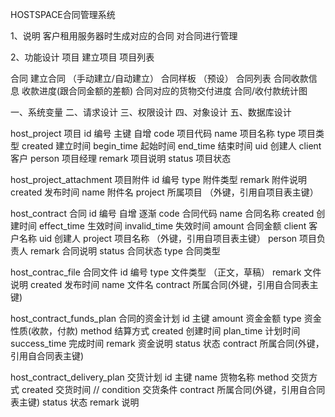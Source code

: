  HOSTSPACE合同管理系统

1、说明
  客户租用服务器时生成对应的合同
  对合同进行管理

2、功能设计
  项目
    建立项目
    项目列表

  合同
    建立合同  （手动建立/自动建立）
    合同样板  （预设）
    合同列表
    合同收款信息
    收款进度(跟合同金额的差额)
    合同对应的货物交付进度
    合同/收付款统计图

一、系统变量
二、请求设计
三、权限设计
四、对象设计
五、数据库设计

 host_project  项目
   id  编号 主键  自增
   code  项目代码
   name  项目名称
   type  项目类型
   created  建立时间
   begin_time  起始时间
   end_time  结束时间
   uid 创建人
   client  客户
   person  项目经理
   remark  项目说明
   status  项目状态

 host_project_attachment  项目附件
   id 编号
   type  附件类型
   remark  附件说明
   created  发布时间
   name  附件名
   project  所属项目  （外键，引用自项目表主键）

  host_contract 合同
    id  编号  自增  逐渐
    code 合同代码
    name  合同名称
    created 创建时间
    effect_time  生效时间
    invalid_time  失效时间
    amount  合同金额
    client  客户名称
    uid 创建人
    project  项目名称  （外键，引用自项目表主键）
    person  项目负责人
    remark  合同说明
    status  合同状态
    type 合同类型

  host_contrac_file  合同文件
    id 编号
    type  文件类型  （正文，草稿）
    remark  文件说明
    created  发布时间
     name  文件名
    contract  所属合同(外键，引用自合同表主键)

  host_contract_funds_plan  合同的资金计划
    id 主键
    amount  资金金额
    type 资金性质(收款，付款)
    method  结算方式
    created 创建时间
    plan_time  计划时间
    success_time  完成时间
    remark  资金说明
    status  状态
    contract  所属合同(外键，引用自合同表主键)

  host_contract_delivery_plan  交货计划
    id  主键
    name  货物名称
    method  交货方式
    created 交货时间
//    condition  交货条件
    contract  所属合同(外键，引用自合同表主键)
    status  状态
   remark 说明

